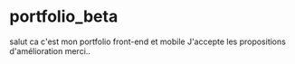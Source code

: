 # portfolio_beta
salut ca c'est mon portfolio front-end et mobile
J'accepte les propositions d'amélioration merci..
